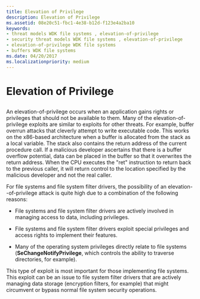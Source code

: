 ```yaml
---
title: Elevation of Privilege
description: Elevation of Privilege
ms.assetid: 08e20c51-fbc1-4e38-b12d-f123e4a2ba10
keywords:
- threat models WDK file systems , elevation-of-privilege
- security threat models WDK file systems , elevation-of-privilege
- elevation-of-privilege WDK file systems
- buffers WDK file systems
ms.date: 04/20/2017
ms.localizationpriority: medium
---
```


# Elevation of Privilege


## <span id="ddk_elevation_of_privilege_if"></span><span id="DDK_ELEVATION_OF_PRIVILEGE_IF"></span>


An elevation-of-privilege occurs when an application gains rights or privileges that should not be available to them. Many of the elevation-of-privilege exploits are similar to exploits for other threats. For example, buffer overrun attacks that cleverly attempt to write executable code. This works on the x86-based architecture when a buffer is allocated from the stack as a local variable. The stack also contains the return address of the current procedure call. If a malicious developer ascertains that there is a buffer overflow potential, data can be placed in the buffer so that it overwrites the return address. When the CPU executes the "ret" instruction to return back to the previous caller, it will return control to the location specified by the malicious developer and not the real caller.

For file systems and file system filter drivers, the possibility of an elevation--of-privilege attack is quite high due to a combination of the following reasons:

-   File systems and file system filter drivers are actively involved in managing access to data, including privileges.

-   File systems and file system filter drivers exploit special privileges and access rights to implement their features.

-   Many of the operating system privileges directly relate to file systems (**SeChangeNotifyPrivilege**, which controls the ability to traverse directories, for example).

This type of exploit is most important for those implementing file systems. This exploit can be an issue to file system filter drivers that are actively managing data storage (encryption filters, for example) that might circumvent or bypass normal file system security operations.

 

 




